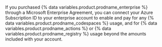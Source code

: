 If you purchased {% data variables.product.prodname_enterprise %} through a Microsoft Enterprise Agreement, you can connect your Azure Subscription ID to your enterprise account to enable and pay for any {% data variables.product.prodname_codespaces %} usage, and for {% data variables.product.prodname_actions %} or {% data variables.product.prodname_registry %} usage beyond the amounts included with your account.
